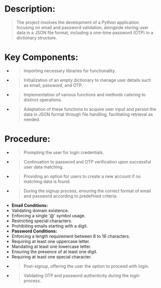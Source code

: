 # Description:
> The project involves the development of a Python application focusing on email and password validation, alongside storing user data in a JSON file format, including a one-time password (OTP) in a dictionary structure.

# Key Components:

- > Importing necessary libraries for functionality.
- > Initialization of an empty dictionary to manage user details such as email, password, and OTP.
- > Implementation of various functions and methods catering to distinct operations.
- > Adaptation of these functions to acquire user input and persist the data in JSON format through file handling, facilitating retrieval as needed.

# Procedure:
- > Prompting the user for login credentials.
- > Continuation to password and OTP verification upon successful user data matching.
- > Providing an option for users to create a new account if no matching data is found.
- > During the signup process, ensuring the correct format of email and password according to predefined criteria.
- **Email Conditions:**
- Validating domain existence.
- Enforcing a single '@' symbol usage.
- Restricting special characters.
- Prohibiting emails starting with a digit.
- **Password Conditions:**
 -  Enforcing a length requirement between 8 to 16 characters.
 -  Requiring at least one uppercase letter.
 -  Mandating at least one lowercase letter.
 -  Ensuring the presence of at least one digit.
-  Requiring at least one special character.
- > Post-signup, offering the user the option to proceed with login.
- > Validating OTP and password authenticity during the login process.





